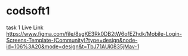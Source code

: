
# codsoft1

task 1 Live Link https://www.figma.com/file/8sgKE3Rk0DB2tW6ofEZhdk/Mobile-Login-Screens-Template-(Community)?type=design&node-id=106%3A20&mode=design&t=TbJ71AUi0835jMav-1

